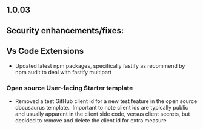 ## 1.0.03

## Security enhancements/fixes:

## Vs Code Extensions

* Updated latest npm packages, specifically fastify as recommend by npm audit to deal with fastify multipart

### Open source User-facing Starter template

* Removed a test GitHub client id for a new test feature in the open source docusaurus template.  Important to note client ids are typically public and usually apparent in the client side code, versus client secrets, but decided to remove and delete the client id for extra measure
